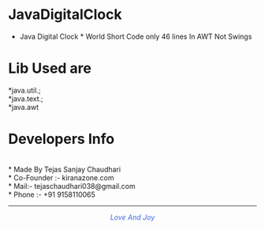 # JavaDigitalClock
* Java Digital Clock * World Short Code only 46 lines In AWT Not Swings

# Lib Used are
*java.util.; <br>
*java.text.; <br>
*java.awt 

# Developers Info 
<br>
* Made By Tejas Sanjay Chaudhari <br>
* Co-Founder :- kiranazone.com <br>
* Mail:- tejaschaudhari038@gmail.com <br>
* Phone :- +91 9158110065 
<hr>
<center><i style="color:royalblue">Love And Joy</i>
</center>
